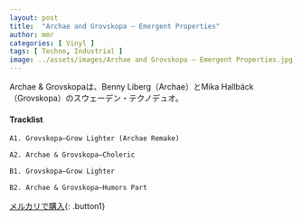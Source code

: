 ```yaml
---
layout: post
title:  "Archae and Grovskopa – Emergent Properties"
author: mmr
categories: [ Vinyl ]
tags: [ Techno, Industrial ]
image: ../assets/images/Archae and Grovskopa – Emergent Properties.jpg
---
```


Archae & Grovskopaは、Benny Liberg（Archae）とMika Hallbäck（Grovskopa）のスウェーデン・テクノデュオ。

#### Tracklist
```md
A1. Grovskopa–Grow Lighter (Archae Remake)

A2. Archae & Grovskopa–Choleric

B1. Grovskopa–Grow Lighter

B2. Archae & Grovskopa–Humors Part
```

[メルカリで購入](https://jp.mercari.com/item/m35473528354){: .button1}

